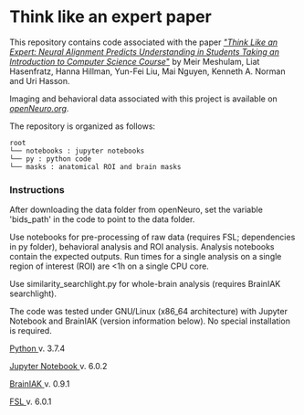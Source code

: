 # Think like an expert paper

This repository contains code associated with the paper [_"Think Like an Expert: Neural Alignment Predicts Understanding in Students Taking an Introduction to Computer Science Course_"](https://doi.org/10.1101/2020.05.05.079384) by Meir Meshulam, Liat Hasenfratz, Hanna Hillman, Yun-Fei Liu, Mai Nguyen, Kenneth A. Norman and Uri Hasson. 

Imaging and behavioral data associated with this project is available on [_openNeuro.org_](https://openneuro.org/datasets/ds003233). 

The repository is organized as follows:

```
root
└── notebooks : jupyter notebooks
└── py : python code
└── masks : anatomical ROI and brain masks
```

### Instructions

After downloading the data folder from openNeuro, set the variable 'bids_path' in the code to point to the data folder.

Use notebooks for pre-processing of raw data (requires FSL; dependencies in py folder), behavioral analysis and ROI analysis. Analysis notebooks contain the expected outputs. Run times for a single analysis on a single region of interest (ROI) are <1h on a single CPU core.

Use similarity_searchlight.py for whole-brain analysis (requires BrainIAK searchlight).

The code was tested under GNU/Linux (x86_64 architecture) with Jupyter Notebook and BrainIAK (version information below). No special installation is required.

[ Python ](https://github.com/brainiak) v. 3.7.4

[ Jupyter Notebook ](https://jupyter.org/)  v. 6.0.2

[ BrainIAK ](https://github.com/brainiak)  v. 0.9.1

[ FSL ](https://fsl.fmrib.ox.ac.uk/fsl/fslwiki/) v. 6.0.1

